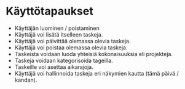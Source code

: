 # Käyttötapaukset

- Käyttäjän luominen / poistaminen
- Käyttäjä voi lisätä itselleen taskeja.  
- Käyttäjä voi päivittää olemassa olevia taskeja.  
- Käyttäjä voi poistaa olemassa olevia taskeja.  
- Taskeista voidaan luoda yhteisiä kokonaisuuksia eli projekteja.  
- Taskeja voidaan kategorisoida tageilla. 
- Taskeille voi asettaa aikarajoja.
- Käyttäjä voi hallinnoida taskeja eri näkymien kautta (tämä päivä / kandan).
